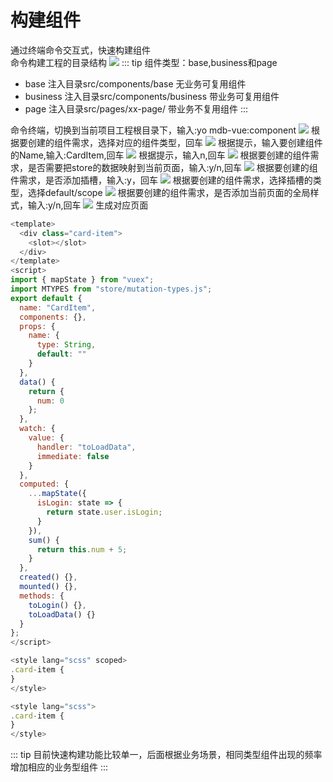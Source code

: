 # 构建组件
通过终端命令交互式，快速构建组件<br>
命令构建工程的目录结构
![](https://github.com/shangwfa/img/blob/master/WX20190424-153740@2x.png?raw=true)
::: tip
组件类型：base,business和page
- base 注入目录src/components/base  无业务可复用组件
- business 注入目录src/components/business 带业务可复用组件
- page 注入目录src/pages/xx-page/ 带业务不复用组件
:::

命令终端，切换到当前项目工程根目录下，输入:yo mdb-vue:component 
![](https://github.com/shangwfa/img/blob/master/WX20190424-163519@2x.png?raw=true)
根据要创建的组件需求，选择对应的组件类型，回车
![](https://github.com/shangwfa/img/blob/master/WX20190424-163752@2x.png?raw=true)
根据提示，输入要创建组件的Name,输入:CardItem,回车
![](https://github.com/shangwfa/img/blob/master/WX20190424-164219@2x.png?raw=true)
根据提示，输入n,回车
![](https://github.com/shangwfa/img/blob/master/WX20190424-164240@2x.png?raw=true)
根据要创建的组件需求，是否需要把store的数据映射到当前页面，输入:y/n,回车
![](https://github.com/shangwfa/img/blob/master/WX20190424-171831@2x.png?raw=true)
根据要创建的组件需求，是否添加插槽，输入:y，回车
![](https://github.com/shangwfa/img/blob/master/WX20190424-165230@2x.png?raw=true)
根据要创建的组件需求，选择插槽的类型，选择default/scope
![](https://github.com/shangwfa/img/blob/master/WX20190424-165230@2x.png?raw=true)
根据要创建的组件需求，是否添加当前页面的全局样式，输入:y/n,回车
![](https://github.com/shangwfa/img/blob/master/WX20190424-165253@2x.png?raw=true)
生成对应页面
``` js
<template>
  <div class="card-item">
    <slot></slot>
  </div>
</template>
<script>
import { mapState } from "vuex";
import MTYPES from "store/mutation-types.js";
export default {
  name: "CardItem",
  components: {},
  props: {
    name: {
      type: String,
      default: ""
    }
  },
  data() {
    return {
      num: 0
    };
  },
  watch: {
    value: {
      handler: "toLoadData",
      immediate: false
    }
  },
  computed: {
    ...mapState({
      isLogin: state => {
        return state.user.isLogin;
      }
    }),
    sum() {
      return this.num + 5;
    }
  },
  created() {},
  mounted() {},
  methods: {
    toLogin() {},
    toLoadData() {}
  }
};
</script>

<style lang="scss" scoped>
.card-item {
}
</style>

<style lang="scss">
.card-item {
}
</style>

```
::: tip
目前快速构建功能比较单一，后面根据业务场景，相同类型组件出现的频率增加相应的业务型组件
:::